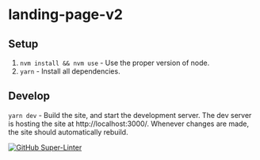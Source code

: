 # landing-page-v2

## Setup
1. `nvm install && nvm use` - Use the proper version of node.
1. `yarn` - Install all dependencies.

## Develop
`yarn dev` - Build the site, and start the development server. The dev server is hosting the site at http://localhost:3000/. Whenever changes are made, the site should automatically rebuild.

[![GitHub Super-Linter](https://github.com/dOrgTech/landing-page-v2/workflows/Lint%20Code%20Base/badge.svg)](https://github.com/marketplace/actions/super-linter)